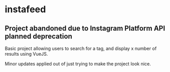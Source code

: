 # instafeed

## Project abandoned due to Instagram Platform API planned deprecation

Basic project allowing users to search for a tag, and display x number of results using VueJS.

Minor updates applied out of just trying to make the project look nice.